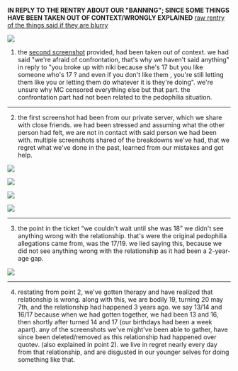 **IN REPLY TO THE RENTRY ABOUT OUR "BANNING"; SINCE SOME THINGS HAVE BEEN TAKEN OUT OF CONTEXT/WRONGLY EXPLAINED**
[raw rentry of the things said if they are blurry](https://rentry.co/ff-reply2)

![](https://i.postimg.cc/6qrTYsdn/image.png)
1. the [second screenshot](https://cdn.discordapp.com/attachments/1063928194236944434/1075119601198841936/image.png) provided, had been taken out of context. we had said "we're afraid of confrontation, that's why we haven't said anything" in reply to "you broke up with niki because she's 17 but you like someone who's 17 ? and even if you don't like them , you're still letting them like you or letting them do  whatever it is they're doing". we're unsure why MC censored everything else but that part. the confrontation part had not been related to the pedophilia situation.

- - - - - - - - -

2. the first screenshot had been from our private server, which we share with close friends. we had been stressed and assuming what the other person had felt, we are not in contact with said person we had been with. multiple screenshots shared of the breakdowns we've had, that we regret what we've done in the past, learned from our mistakes and got help.

![](https://i.postimg.cc/3xV74SGT/image.png)

![](https://i.postimg.cc/1zrCh4sj/image.png)

![](https://i.postimg.cc/SNct7gH4/image.png)

![](https://i.postimg.cc/xTGtbcbT/image.png)

- - - - - - - - -

3. the point in the ticket “we couldn't wait until she was 18” we didn't see anything wrong with the relationship. that's were the original pedophilia allegations came from, was the 17/19. we lied saying this, because we did not see anything wrong with the relationship as it had been a 2-year-age gap.

![](https://i.postimg.cc/1XQD9rB0/image.png)

- - - - - - - - -

4. restating from point 2, we've gotten therapy and have realized that relationship is wrong. along with this, we are bodily 19, turning 20 may 7th, and the relationship had happened 3 years ago. we say 13/14 and 16/17 because when we had gotten together, we had been 13 and 16, then shortly after turned 14 and 17 (our birthdays had been a week apart). any of the screenshots we've might've been able to gather, have since been deleted/removed as this relationship had happened over quotev. (also explained in point 2). we live in regret nearly every day from that relationship, and are disgusted in our younger selves for doing something like that.